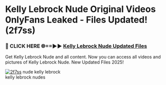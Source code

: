 # Kelly Lebrock Nude Original Videos 0nlyFans Leaked - Files Updated! (2f7ss)

<h3>🔴 CLICK HERE 🌐==►► <a href="https://tinyurl.com/5h6xmrr3" rel="nofollow">Kelly Lebrock Nude Updated Files</a></h3>

Get Kelly Lebrock Nude and all content. Now you can access all videos and pictures of Kelly Lebrock Nude. New Updated Files 2025!

[![2f7ss](https://i.imgur.com/KVD873Z.gif)](https://tinyurl.com/5h6xmrr3)
nude kelly lebrock<br>
kelly lebrock nudes